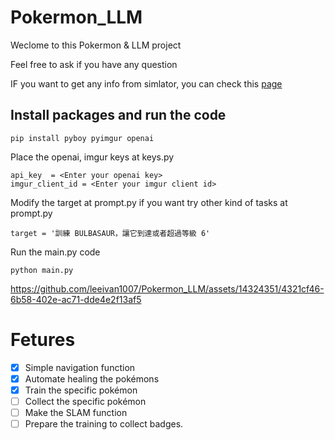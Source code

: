 # Pokermon_LLM

Weclome to this Pokermon & LLM project

Feel free to ask if you have any question

IF you want to get any info from simlator, you can check this [page](https://datacrystal.romhacking.net/wiki/Pok%C3%A9mon_Red_and_Blue/RAM_map?page=your_word)


## Install packages and run the code

```
pip install pyboy pyimgur openai
```

Place the openai, imgur keys at keys.py
```
api_key  = <Enter your openai key>
imgur_client_id = <Enter your imgur client id>

```

Modify the target at prompt.py if you want try other kind of tasks at prompt.py 
```
target = '訓練 BULBASAUR，讓它到達或者超過等級 6'

```

Run the main.py code

```
python main.py
```

https://github.com/leeivan1007/Pokermon_LLM/assets/14324351/4321cf46-6b58-402e-ac71-dde4e2f13af5

# Fetures

- [x] Simple navigation function
- [x] Automate healing the pokémons
- [x] Train the specific pokémon
- [ ] Collect the specific pokémon
- [ ] Make the SLAM function
- [ ] Prepare the training to collect badges.
